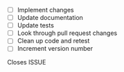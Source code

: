 *   [ ] Implement changes
*   [ ] Update documentation
*   [ ] Update tests
*   [ ] Look through pull request changes
*   [ ] Clean up code and retest
*   [ ] Increment version number

Closes ISSUE
